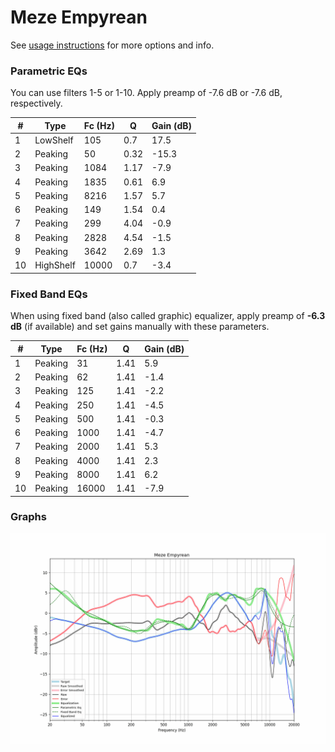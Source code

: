 # Meze Empyrean
See [usage instructions](https://github.com/jaakkopasanen/AutoEq#usage) for more options and info.

### Parametric EQs
You can use filters 1-5 or 1-10. Apply preamp of -7.6 dB or -7.6 dB, respectively.

|   # | Type      |   Fc (Hz) |    Q |   Gain (dB) |
|-----|-----------|-----------|------|-------------|
|   1 | LowShelf  |       105 | 0.7  |        17.5 |
|   2 | Peaking   |        50 | 0.32 |       -15.3 |
|   3 | Peaking   |      1084 | 1.17 |        -7.9 |
|   4 | Peaking   |      1835 | 0.61 |         6.9 |
|   5 | Peaking   |      8216 | 1.57 |         5.7 |
|   6 | Peaking   |       149 | 1.54 |         0.4 |
|   7 | Peaking   |       299 | 4.04 |        -0.9 |
|   8 | Peaking   |      2828 | 4.54 |        -1.5 |
|   9 | Peaking   |      3642 | 2.69 |         1.3 |
|  10 | HighShelf |     10000 | 0.7  |        -3.4 |

### Fixed Band EQs
When using fixed band (also called graphic) equalizer, apply preamp of **-6.3 dB** (if available) and set gains manually with these parameters.

|   # | Type    |   Fc (Hz) |    Q |   Gain (dB) |
|-----|---------|-----------|------|-------------|
|   1 | Peaking |        31 | 1.41 |         5.9 |
|   2 | Peaking |        62 | 1.41 |        -1.4 |
|   3 | Peaking |       125 | 1.41 |        -2.2 |
|   4 | Peaking |       250 | 1.41 |        -4.5 |
|   5 | Peaking |       500 | 1.41 |        -0.3 |
|   6 | Peaking |      1000 | 1.41 |        -4.7 |
|   7 | Peaking |      2000 | 1.41 |         5.3 |
|   8 | Peaking |      4000 | 1.41 |         2.3 |
|   9 | Peaking |      8000 | 1.41 |         6.2 |
|  10 | Peaking |     16000 | 1.41 |        -7.9 |

### Graphs
![](./Meze%20Empyrean.png)
